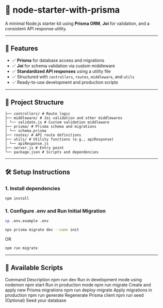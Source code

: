 # 🧰 node-starter-with-prisma

A minimal Node.js starter kit using **Prisma ORM**, **Joi** for validation, and a consistent API response utility.

---

## 🚀 Features

- ✅ **Prisma** for database access and migrations
- ✅ **Joi** for schema validation via custom middleware
- ✅ **Standardized API responses** using a utility file
- ✅ Structured with `controllers`, `routes`, `middleware`, and `utils`
- ✅ Ready-to-use development and production scripts

---

## 📁 Project Structure
```
├── controllers/ # Route logic
├── middleware/ # Joi validation and other middlewares
│ └── validate.js # Custom validation middleware
├── prisma/ # Prisma schema and migrations
│ └── schema.prisma
├── routes/ # API route definitions
├── utils/ # Utility functions (e.g., apiResponse)
│ └── apiResponse.js
├── server.js # Entry point
└── package.json # Scripts and dependencies
```

---

## 🛠️ Setup Instructions

### 1. Install dependencies

```bash
npm install
```
### 1. Configure .env and Run Initial Migration

```bash
cp .env.example .env

npx prisma migrate dev --name init
```

OR

```bash
npm run migrate
```
---

## 📜 Available Scripts
Command	Description
npm run dev	Run in development mode using nodemon
npm start	Run in production mode
npm run migrate	Create and apply new Prisma migrations
npm run deploy-migrate	Apply migrations in production
npm run generate	Regenerate Prisma client
npm run seed	(Optional) Seed your database